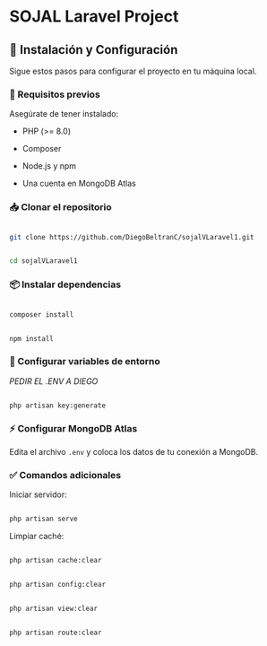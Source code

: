 # SOJAL Laravel Project

## 🚀 Instalación y Configuración

Sigue estos pasos para configurar el proyecto en tu máquina local.

### 📌 Requisitos previos

Asegúrate de tener instalado:

- PHP (>= 8.0)

- Composer

- Node.js y npm

- Una cuenta en MongoDB Atlas

### 📥 Clonar el repositorio

```bash

git clone https://github.com/DiegoBeltranC/sojalVLaravel1.git

```

```bash

cd sojalVLaravel1

```

### 📦 Instalar dependencias

```bash

composer install

```

```bash

npm install

```

### 🔑 Configurar variables de entorno

*PEDIR EL .ENV A DIEGO*

```bash

php artisan key:generate

```

### ⚡ Configurar MongoDB Atlas

Edita el archivo `.env` y coloca los datos de tu conexión a MongoDB.

### ✅ Comandos adicionales

Iniciar servidor:

```bash

php artisan serve

```

Limpiar caché:

```bash

php artisan cache:clear

```

```bash

php artisan config:clear

```

```bash

php artisan view:clear

```

```bash

php artisan route:clear

```

